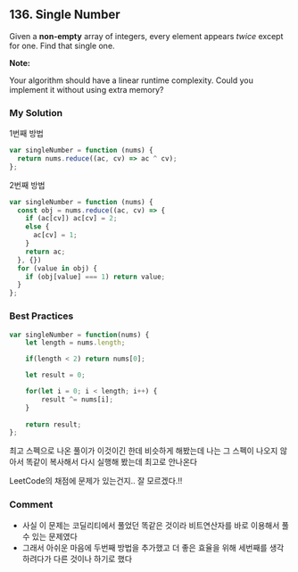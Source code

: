 ## 136. Single Number

Given a **non-empty** array of integers, every element appears *twice* except for one. Find that single one.

**Note:**

Your algorithm should have a linear runtime complexity. Could you implement it without using extra memory?

### My Solution

1번째 방법

```js
var singleNumber = function (nums) {
  return nums.reduce((ac, cv) => ac ^ cv);
};

```

2번째 방법

```js
var singleNumber = function (nums) {
  const obj = nums.reduce((ac, cv) => {
    if (ac[cv]) ac[cv] = 2;
    else {
      ac[cv] = 1;
    }
    return ac;
  }, {})
  for (value in obj) {
    if (obj[value] === 1) return value;
  }
};
```

### Best Practices

```js
var singleNumber = function(nums) {
    let length = nums.length;

    if(length < 2) return nums[0];

    let result = 0;

    for(let i = 0; i < length; i++) {
        result ^= nums[i];
    }
    
    return result;
};
```

최고 스펙으로 나온 풀이가 이것이긴 한데 비슷하게 해봤는데 나는 그 스펙이 나오지 않아서 똑같이 복사해서 다시 실행해 봤는데 최고로 안나온다

LeetCode의 채점에 문제가 있는건지.. 잘 모르겠다.!!



### Comment

- 사실 이 문제는 코딜리티에서 풀었던 똑같은 것이라 비트연산자를 바로 이용해서 풀 수 있는 문제였다
- 그래서 아쉬운 마음에 두번째 방법을 추가했고 더 좋은 효율을 위해 세번째를 생각하려다가 다른 것이나 하기로 했다
